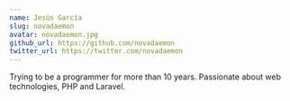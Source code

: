 ```yaml
---
name: Jesús García
slug: novadaemon
avatar: novadaemon.jpg
github_url: https://github.com/novadaemon
twitter_url: https://twitter.com/novadaemon
---
```


Trying to be a programmer for more than 10 years. Passionate about web technologies, PHP and Laravel.
